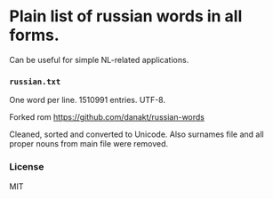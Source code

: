 # Plain list of russian words in all forms. 
Can be useful for simple NL-related applications.

### `russian.txt`

One word per line.
1510991 entries. UTF-8.

Forked rom https://github.com/danakt/russian-words

Cleaned, sorted and converted to Unicode. 
Also surnames file and all proper nouns from main file were removed.

### License
MIT
